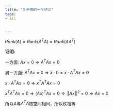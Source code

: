 ```yaml
---
title: "关于秩的一个结论"
tags:
- all


---
```

$Rank(A)=Rank(A^TA)=Rank(AA^T)$

**证明:**

一方面:
$Ax=0\Rightarrow A^TAx=0$

另一方面:
$A^TAx=0\Rightarrow x\cdot0=x\cdot A^TAx=0$

$x\cdot A^TAx=0\Rightarrow x^TA^TAx=0$

$x^TA^TAx=0\Rightarrow (Ax)^TAx=0 \Rightarrow ||Ax||^2=0\Rightarrow Ax=0$

所以$A$与$A^TA$核空间相同，所以秩相等
